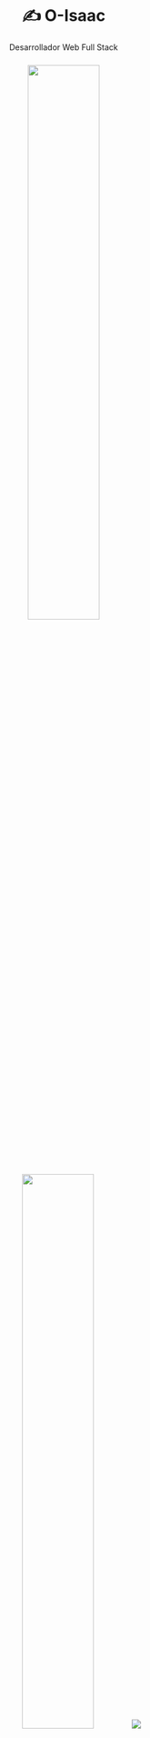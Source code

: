 <h1 align="center">✍ O-Isaac</h1>
<p  align="center">Desarrollador Web Full Stack</p>

###

<p align="center">
  <img height="50%" width="auto" src ="https://github-readme-stats.vercel.app/api?username=o-isaac&show_icons=true&count_private=true&theme=darcula&hide_border=true&hide=issues,contribs&bg_color=00000000">
  <img height="50%" width="auto" src ="https://github-readme-stats.vercel.app/api/top-langs/?username=o-isaac&layout=compact&hide_border=true&theme=darcula&bg_color=00000000&langs_count=6&hide=jupyter%20notebook,tex,css,php&exclude_repo=Pacman-AI">
  <img src ="https://github-readme-streak-stats.herokuapp.com?user=o-isaac&theme=darcula&hide_border=true&background=FFFFFF00">
</p>


<p align="center">
  <a href="https://github.com/O-Isaac/FGO-Daily-Login">
    <img align="center" src="https://github-readme-stats.vercel.app/api/pin/?username=o-isaac&repo=FGO-Daily-Login" />
  </a>
  <a href="https://github.com/anuraghazra/anuraghazra.github.io">
    <img align="center" src="https://github-readme-stats.vercel.app/api/pin/?username=atlasacademy&repo=apps" />
  </a>
</p>


